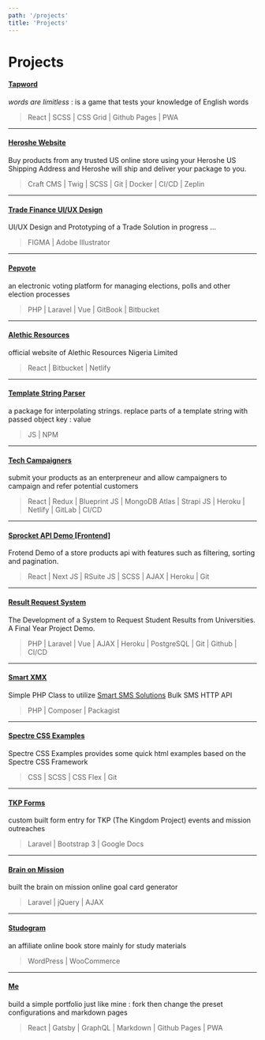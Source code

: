 ```yaml
---
path: '/projects'
title: 'Projects'
---
```


# Projects

#### <a target="_blank" href="https://tunjioye.github.io/tapword">Tapword</a>

*words are limitless* : is a game that tests your knowledge of English words

> React | SCSS | CSS Grid | Github Pages | PWA

---

#### <a target="_blank" href="https://heroshe.com">Heroshe Website</a>

Buy products from any trusted US online store using your Heroshe US Shipping Address and Heroshe will ship and deliver your package to you.

> Craft CMS | Twig | SCSS | Git | Docker | CI/CD | Zeplin

---

#### <a target="_blank" href="https://www.figma.com/proto/kHXvT63ao4pzcCVX40fToq/Trade-Finance-Dashboard">Trade Finance UI/UX Design</a>

UI/UX Design and Prototyping of a Trade Solution in progress ...

> FIGMA | Adobe Illustrator

---

#### <a target="_blank" href="https://pepvote.com">Pepvote</a>

an electronic voting platform for managing elections, polls and other election processes

> PHP | Laravel | Vue | GitBook | Bitbucket

---

#### <a target="_blank" href="https://alethicresources.com">Alethic Resources</a>

official website of Alethic Resources Nigeria Limited

> React | Bitbucket | Netlify

---

#### <a target="_blank" href="https://github.com/tunjioye/templatestringparser">Template String Parser</a>

a package for interpolating strings. replace parts of a template string with passed object key : value

> JS | NPM

---

#### <a target="_blank" href="https://techcampaigners.netlify.com">Tech Campaigners</a>

submit your products as an enterpreneur and allow campaigners to campaign and refer potential customers

> React | Redux | Blueprint JS | MongoDB Atlas | Strapi JS | Heroku | Netlify | GitLab | CI/CD

---

#### <a target="_blank" href="http://spf-demo.herokuapp.com">Sprocket API Demo [Frontend]</a>

Frotend Demo of a store products api with features such as filtering, sorting and pagination.

> React | Next JS | RSuite JS | SCSS | AJAX | Heroku | Git

---

#### <a target="_blank" href="http://result-request-system.herokuapp.com">Result Request System</a>

The Development of a System to Request Student Results from Universities. A Final Year Project Demo.

> PHP | Laravel | Vue | AJAX | Heroku | PostgreSQL | Git | Github | CI/CD

---

#### <a target="_blank" href="https://github.com/tunjioye/smartxmx">Smart XMX</a>

Simple PHP Class to utilize [Smart SMS Solutions](https://smartsmssolutions.com/) Bulk SMS HTTP API

> PHP | Composer | Packagist

---

#### <a target="_blank" href="https://github.com/tunjioye/spectre-css-examples">Spectre CSS Examples</a>

Spectre CSS Examples provides some quick html examples based on the Spectre CSS Framework

> CSS | SCSS | CSS Flex | Git

---

#### <a target="_blank" href="https://forms.tkpmission.org">TKP Forms</a>

custom built form entry for TKP (The Kingdom Project) events and mission outreaches

> Laravel | Bootstrap 3 | Google Docs

---

#### <a target="_blank" href="https://brainonmission.com/new">Brain on Mission</a>

built the brain on mission online goal card generator

> Laravel | jQuery | AJAX

---

#### <a target="_blank" href="https://studogram.com">Studogram</a>

an affiliate online book store mainly for study materials

> WordPress | WooCommerce

---

#### <a target="_blank" href="https://github.com/tunjioye/me">Me</a>

build a simple portfolio just like mine : fork then change the preset configurations and markdown pages

> React | Gatsby | GraphQL | Markdown | Github Pages | PWA
